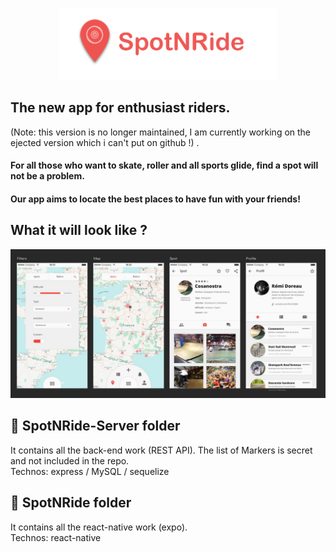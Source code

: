 <p align="center">
<a href='https://ayshiff.github.io/SpotNRide/'>
<img src="/references/logo.png" width='350px' >
 </a>
</p>


## The new app for enthusiast riders.
(Note: this version is no longer maintained, I am currently working on the ejected version which i can't put on github !) .  

#### For all those who want to skate, roller and all sports glide, find a spot will not be a problem.
#### Our app aims to locate the best places to have fun with your friends!    

## What it will look like ?

![Scrennshot](/references/Screenshot.jpg)

## 🔎 SpotNRide-Server folder   

It contains all the back-end work (REST API). The list of Markers is secret and not included in the repo.   
Technos: express / MySQL / sequelize

## 📱 SpotNRide folder   

It contains all the react-native work (expo).   
Technos: react-native
